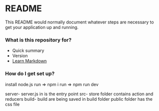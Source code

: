 # README

This README would normally document whatever steps are necessary to get your application up and running.

### What is this repository for?

- Quick summary
- Version
- [Learn Markdown](https://bitbucket.org/tutorials/markdowndemo)

### How do I get set up?

install node.js
run => npm i
run => npm run dev

server-
server.js in is the entry point
src-
store folder contains action and reducers
build-
build are being saved in build folder
public folder has the css file
